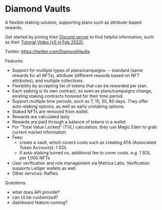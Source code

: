 # Diamond Vaults

A flexible staking solution, supporting plans such as attribute-based rewards.

Get started by joining their [Discord server](https://discord.gg/S4zk4k9j) to find helpful information, such as their [Tutorial Video (v5 in Feb 2022)](https://www.loom.com/share/8c38e17f66dc4aa69ec6c28d3adf56d5).

Twitter: https://twitter.com/DiamondVaults

Features:

- Support for multiple types of plans/campaigns -- standard (same rewards for all NFTs), attribute (different rewards based on NFT attributes), and multiple collections.
- Flexibility by accepting list of tokens that can be rewarded per plan.
- Each staking is its own contract, so even as plans/campaigns change, existing staking contracts honored for their time period.
- Support multiple time periods, such as 7, 15, 30, 60 days. They offer auto-staking options, as well as early unstaking options.
- Staked NFTs are removed from wallet.
- Rewards are calculated daily
- Rewards are paid through a balance of tokens in a wallet.
- For "Total Value Locked" (TVL) calculation, they use Magic Eden to grab current market information.
- Fees:
  - create a vault, which covers costs such as creating ATA (Associated Token Accounts): 1 SOL
  - if auto-staking turned on, additional fee to cover costs. e.g. 1 SOL per 1,000 NFTs
- User verification and role management via Matrica Labs. Verification supports Ledger wallets as well.
- Other services: Raffles

Questions

- what does API provide?
- can UI be customized?
- dashboard feature coming?
